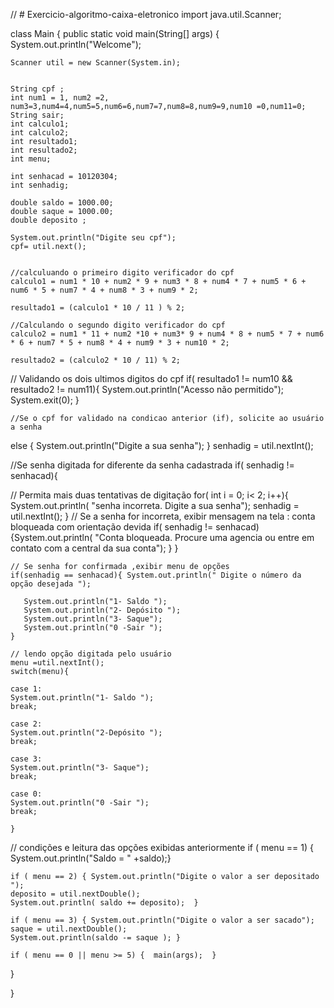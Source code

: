 // # Exercicio-algoritmo-caixa-eletronico
  import java.util.Scanner;
  
  class Main {
  public static void main(String[] args) {
    System.out.println("Welcome");

    Scanner util = new Scanner(System.in);

  
    String cpf ;
    int num1 = 1, num2 =2, num3=3,num4=4,num5=5,num6=6,num7=7,num8=8,num9=9,num10 =0,num11=0;
    String sair;
    int calculo1;
    int calculo2;
    int resultado1;
    int resultado2;
    int menu;
  
    int senhacad = 10120304;
    int senhadig;

    double saldo = 1000.00;
    double saque = 1000.00;
    double deposito ;

    System.out.println("Digite seu cpf");
    cpf= util.next();

    
    //calculuando o primeiro digito verificador do cpf
    calculo1 = num1 * 10 + num2 * 9 + num3 * 8 + num4 * 7 + num5 * 6 + num6 * 5 + num7 * 4 + num8 * 3 + num9 * 2;

    resultado1 = (calculo1 * 10 / 11 ) % 2;

    //Calculando o segundo digito verificador do cpf
    calculo2 = num1 * 11 + num2 *10 + num3* 9 + num4 * 8 + num5 * 7 + num6 * 6 + num7 * 5 + num8 * 4 + num9 * 3 + num10 * 2;

    resultado2 = (calculo2 * 10 / 11) % 2;

   // Validando os dois ultimos digitos do cpf
    if( resultado1 != num10 && resultado2 != num11){
      System.out.println("Acesso não permitido");
      System.exit(0);
    }
    
    //Se o cpf for validado na condicao anterior (if), solicite ao usuário a senha
   else { System.out.println("Digite a sua senha");  }
   senhadig = util.nextInt();
   
   //Se senha digitada for diferente da senha cadastrada
    if( senhadig != senhacad){
    
   // Permita mais duas tentativas de digitação
    for( int i = 0; i< 2; i++){
    System.out.println( "senha incorreta. Digite a sua senha");
    senhadig = util.nextInt();
    }
    // Se a senha for incorreta, exibir mensagem na tela : conta bloqueada com orientação devida
    if( senhadig != senhacad) {System.out.println( "Conta bloqueada. Procure uma agencia ou entre em contato com a central da sua conta"); }
    }
 
    // Se senha for confirmada ,exibir menu de opções
    if(senhadig == senhacad){ System.out.println(" Digite o número da opção desejada ");  
    
       System.out.println("1- Saldo ");
       System.out.println("2- Depósito "); 
       System.out.println("3- Saque");
       System.out.println("0 -Sair ");
    }
    
    // lendo opção digitada pelo usuário
    menu =util.nextInt();
    switch(menu){
    
    case 1:
    System.out.println("1- Saldo ");
    break;
       
    case 2:
    System.out.println("2-Depósito "); 
    break;

    case 3:
    System.out.println("3- Saque");
    break;

    case 0:
    System.out.println("0 -Sair ");
    break;
     
    }
   // condições e leitura das opções exibidas anteriormente
    if ( menu == 1) { System.out.println("Saldo = "    +saldo);}

    if ( menu == 2) { System.out.println("Digite o valor a ser depositado ");
    deposito = util.nextDouble();
    System.out.println( saldo += deposito);  }

    if ( menu == 3) { System.out.println("Digite o valor a ser sacado");
    saque = util.nextDouble(); 
    System.out.println(saldo -= saque ); }

    if ( menu == 0 || menu >= 5) {  main(args);  } 
    
  }


}

  
